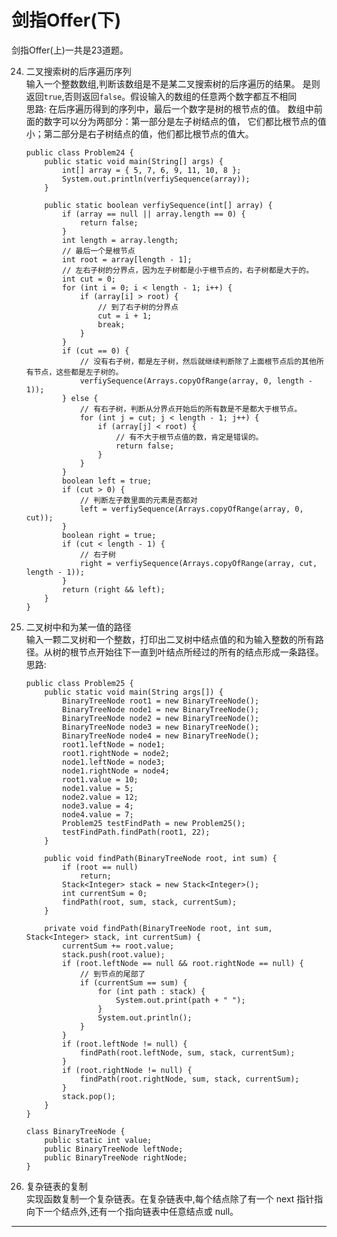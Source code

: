 剑指Offer(下)
===

剑指Offer(上)一共是23道题。       

24. 二叉搜索树的后序遍历序列     
    输入一个整数数组,判断该数组是不是某二叉搜索树的后序遍历的结果。 是则返回`true`,否则返回`false`。假设输入的数组的任意两个数字都互不相同              
    思路:  在后序遍历得到的序列中，最后一个数字是树的根节点的值。
    数组中前面的数字可以分为两部分：第一部分是左子树结点的值，
    它们都比根节点的值小；第二部分是右子树结点的值，他们都比根节点的值大。     
     
    ```
    public class Problem24 {
        public static void main(String[] args) {
    		int[] array = { 5, 7, 6, 9, 11, 10, 8 };
    		System.out.println(verfiySequence(array));
    	}
    
    	public static boolean verfiySequence(int[] array) {
    		if (array == null || array.length == 0) {
    			return false;
    		}
    		int length = array.length;
    		// 最后一个是根节点
    		int root = array[length - 1];
    		// 左右子树的分界点，因为左子树都是小于根节点的，右子树都是大于的。
    		int cut = 0;
    		for (int i = 0; i < length - 1; i++) {
    			if (array[i] > root) {
    				// 到了右子树的分界点
    				cut = i + 1;
    				break;
    			}
    		}
    		if (cut == 0) {
    			// 没有右子树，都是左子树，然后就继续判断除了上面根节点后的其他所有节点，这些都是左子树的。
    			verfiySequence(Arrays.copyOfRange(array, 0, length - 1));
    		} else {
    			// 有右子树，判断从分界点开始后的所有数是不是都大于根节点。
    			for (int j = cut; j < length - 1; j++) {
    				if (array[j] < root) {
    					// 有不大于根节点值的数，肯定是错误的。
    					return false;
    				}
    			}
    		}
    		boolean left = true;
    		if (cut > 0) {
    			// 判断左子数里面的元素是否都对
    			left = verfiySequence(Arrays.copyOfRange(array, 0, cut));
    		}
    		boolean right = true;
    		if (cut < length - 1) {
    			// 右子树
    			right = verfiySequence(Arrays.copyOfRange(array, cut, length - 1));
    		}
    		return (right && left);
    	}
    }
    ```
25. 二叉树中和为某一值的路径        
    输入一颗二叉树和一个整数，打印出二叉树中结点值的和为输入整数的所有路径。从树的根节点开始往下一直到叶结点所经过的所有的结点形成一条路径。      
    思路: 
    
    ```
    public class Problem25 {
        public static void main(String args[]) {
    		BinaryTreeNode root1 = new BinaryTreeNode();
    		BinaryTreeNode node1 = new BinaryTreeNode();
    		BinaryTreeNode node2 = new BinaryTreeNode();
    		BinaryTreeNode node3 = new BinaryTreeNode();
    		BinaryTreeNode node4 = new BinaryTreeNode();
    		root1.leftNode = node1;
    		root1.rightNode = node2;
    		node1.leftNode = node3;
    		node1.rightNode = node4;
    		root1.value = 10;
    		node1.value = 5;
    		node2.value = 12;
    		node3.value = 4;
    		node4.value = 7;
    		Problem25 testFindPath = new Problem25();
    		testFindPath.findPath(root1, 22);
    	}
    
    	public void findPath(BinaryTreeNode root, int sum) {
    		if (root == null)
    			return;
    		Stack<Integer> stack = new Stack<Integer>();
    		int currentSum = 0;
    		findPath(root, sum, stack, currentSum);
    	}
    
    	private void findPath(BinaryTreeNode root, int sum, Stack<Integer> stack, int currentSum) {
    		currentSum += root.value;
    		stack.push(root.value);
    		if (root.leftNode == null && root.rightNode == null) {
    			// 到节点的尾部了
    			if (currentSum == sum) {
    				for (int path : stack) {
    					System.out.print(path + " ");
    				}
    				System.out.println();
    			}
    		}
    		if (root.leftNode != null) {
    			findPath(root.leftNode, sum, stack, currentSum);
    		}
    		if (root.rightNode != null) {
    			findPath(root.rightNode, sum, stack, currentSum);
    		}
    		stack.pop();
    	}
    }
    
    class BinaryTreeNode {
    	public static int value;
    	public BinaryTreeNode leftNode;
    	public BinaryTreeNode rightNode;
    }
    ```

26. 复杂链表的复制      
    实现函数复制一个复杂链表。在复杂链表中,每个结点除了有一个 next 指针指向下一个结点外,还有一个指向链表中任意结点或 null。      
    

---





